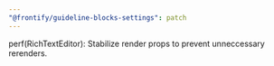 ```yaml
---
"@frontify/guideline-blocks-settings": patch
---
```


perf(RichTextEditor): Stabilize render props to prevent unneccessary rerenders.
